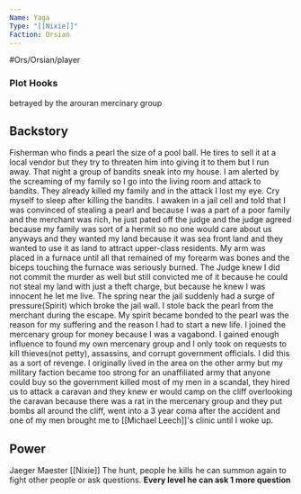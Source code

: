 ```yaml
---
Name: Yaga
Type: "[[Nixie]]"
Faction: Orsian
---
```

#Ors/Orsian/player 

### Plot Hooks

betrayed by the arouran mercinary group 


## Backstory
Fisherman who finds a pearl the size of a pool ball. He tires to sell it at a local vendor but they try to threaten him into giving it to them but I run away. That night a group of bandits sneak into my house. I am alerted by the screaming of my family so I go into the living room and attack to bandits. They already killed my family and in the attack I lost my eye. Cry myself to sleep after killing the bandits. 
I awaken in a jail cell and told that I was convinced of stealing a pearl and because I was a part of a poor family and the merchant was rich, he just pated off the judge and the judge agreed because my family was sort of a hermit so no one would care about us anyways and they wanted my land because it was sea front land and they wanted to use it as land to attract upper-class residents. My arm was placed in a furnace until all that remained of my forearm was bones and the biceps touching the furnace was seriously burned. 
The Judge knew I did not commit the murder as well but still convicted me of it because he could not steal my land with just a theft charge, but because he knew I was innocent he let me live. The spring near the jail suddenly had a surge of pressure(Spirit) which broke the jail wall. 
I stole back the pearl from the merchant during the escape. My spirit became bonded to the pearl was the reason for my suffering and the reason I had to start a new life.
I joined the mercenary group for money because I was a vagabond. I gained enough influence to found my own mercenary group and I only took on requests to kill thieves(not petty), assassins, and corrupt government officials. I did this as a sort of revenge.
I originally lived in the area on the other army but my military faction became too strong for an unaffiliated army that anyone could buy so the government killed most of my men in a scandal, they hired us to attack a caravan and they knew er would camp on the cliff overlooking the caravan because there was a rat in the mercenary group and they put bombs all around the cliff, went into a 3 year coma after the accident and one of my men brought me to [[Michael Leech]]'s clinic until I woke up.
## Power

Jaeger Maester
[[Nixie]]
The hunt, people he kills he can summon again to fight other people or ask questions. __Every level he can ask 1 more question__
